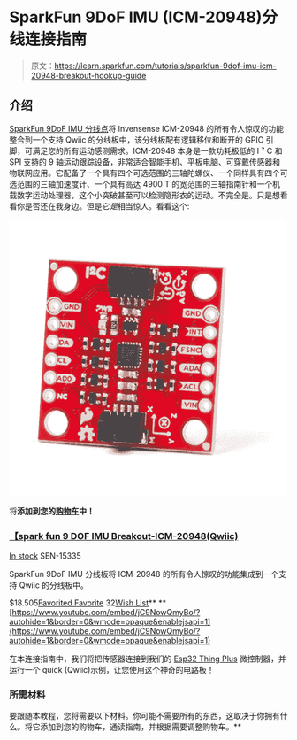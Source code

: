 # SparkFun 9DoF IMU (ICM-20948)分线连接指南

> 原文：<https://learn.sparkfun.com/tutorials/sparkfun-9dof-imu-icm-20948-breakout-hookup-guide>

## 介绍

[SparkFun 9DoF IMU 分线点](https://www.sparkfun.com/products/15335)将 Invensense ICM-20948 的所有令人惊叹的功能整合到一个支持 Qwiic 的分线板中，该分线板配有逻辑移位和断开的 GPIO 引脚，可满足您的所有运动感测需求。ICM-20948 本身是一款功耗极低的 I ² C 和 SPI 支持的 9 轴运动跟踪设备，非常适合智能手机、平板电脑、可穿戴传感器和物联网应用。它配备了一个具有四个可选范围的三轴陀螺仪、一个同样具有四个可选范围的三轴加速度计、一个具有高达 4900 T 的宽范围的三轴指南针和一个机载数字运动处理器，这个小突破甚至可以检测隐形衣的运动。不完全是。只是想看看你是否还在我身边。但是它*是*相当惊人。看看这个:

[![SparkFun 9DoF IMU Breakout - ICM-20948 (Qwiic)](img/dcffed8211b51848cebc6b1aad6ac5cb.png)](https://www.sparkfun.com/products/15335) 

将**添加到您的[购物车](https://www.sparkfun.com/cart)中！**

### [【spark fun 9 DOF IMU Breakout-ICM-20948(Qwiic)](https://www.sparkfun.com/products/15335)

[In stock](https://learn.sparkfun.com/static/bubbles/ "in stock") SEN-15335

SparkFun 9DoF IMU 分线板将 ICM-20948 的所有令人惊叹的功能集成到一个支持 Qwiic 的分线板中。

$18.505[Favorited Favorite](# "Add to favorites") 32[Wish List](# "Add to wish list")** **[https://www.youtube.com/embed/jC9NowQmyBo/?autohide=1&border=0&wmode=opaque&enablejsapi=1](https://www.youtube.com/embed/jC9NowQmyBo/?autohide=1&border=0&wmode=opaque&enablejsapi=1)

在本连接指南中，我们将把传感器连接到我们的 [Esp32 Thing Plus](https://www.sparkfun.com/products/14689) 微控制器，并运行一个 quick (Qwiic)示例，让您使用这个神奇的电路板！

### 所需材料

要跟随本教程，您将需要以下材料。你可能不需要所有的东西，这取决于你拥有什么。将它添加到您的购物车，通读指南，并根据需要调整购物车。**